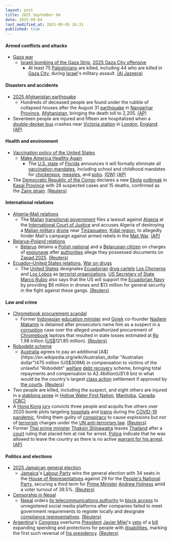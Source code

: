 ```yaml
---
layout: post
title: 2025 September 04
date: 2025-09-04
last_modified_at: 2025-09-05 16:31
published: true
---
```



#### Armed conflicts and attacks

* [Gaza war](https://en.wikipedia.org/wiki/Gaza_war "Gaza war")
  * [Israeli bombing of the Gaza Strip](https://en.wikipedia.org/wiki/Israeli_bombing_of_the_Gaza_Strip "Israeli bombing of the Gaza Strip"), [2025 Gaza City offensive](https://en.wikipedia.org/wiki/2025_Gaza_City_offensive "2025 Gaza City offensive")
    * At least 75 [Palestinians](https://en.wikipedia.org/wiki/Palestinians "Palestinians") are killed, including 44 who are killed in [Gaza City](https://en.wikipedia.org/wiki/Gaza_City "Gaza City"), during [Israel](https://en.wikipedia.org/wiki/Israel "Israel")'s military assault. [(Al Jazeera)](https://www.aljazeera.com/news/liveblog/2025/9/4/live-hamas-says-ready-for-truce-deal-as-israel-pounds-gaza-city-overnight)

#### Disasters and accidents

* [2025 Afghanistan earthquake](https://en.wikipedia.org/wiki/2025_Afghanistan_earthquake "2025 Afghanistan earthquake")
  * Hundreds of deceased people are found under the rubble of collapsed houses after the August 31 [earthquake](https://en.wikipedia.org/wiki/Earthquake "Earthquake") in [Nangarhar Province](https://en.wikipedia.org/wiki/Nangarhar_Province "Nangarhar Province"), [Afghanistan](https://en.wikipedia.org/wiki/Afghanistan "Afghanistan"), bringing the death toll to 2,205. [(AP)](https://apnews.com/article/afghanistan-earthquake-deaths-50fe948763c786f36780267a8a7e9afc)
* Seventeen people are injured and fifteen are hospitalized when a [double-decker bus](https://en.wikipedia.org/wiki/Double-decker_bus "Double-decker bus") crashes near [Victoria station](https://en.wikipedia.org/wiki/London_Victoria_station "London Victoria station") in [London](https://en.wikipedia.org/wiki/London "London"), [England](https://en.wikipedia.org/wiki/England "England"). [(AP)](https://apnews.com/article/london-bus-crash-victoria-station-injuries-275007304c62eff0d57cba27d45ab9d4)

#### Health and environment

* [Vaccination policy of the United States](https://en.wikipedia.org/wiki/Vaccination_policy_of_the_United_States "Vaccination policy of the United States")
  * [Make America Healthy Again](https://en.wikipedia.org/wiki/Make_America_Healthy_Again "Make America Healthy Again")
    * The [U.S. state](https://en.wikipedia.org/wiki/States_of_the_United_States "States of the United States") of [Florida](https://en.wikipedia.org/wiki/Florida "Florida") announces it will formally eliminate all [vaccination mandates](https://en.wikipedia.org/wiki/Vaccination_policy "Vaccination policy"), including school and childhood mandates for [chickenpox](https://en.wikipedia.org/wiki/Chickenpox "Chickenpox"), [measles](https://en.wikipedia.org/wiki/Measles "Measles"), and [polio](https://en.wikipedia.org/wiki/Polio "Polio"). [(DW)](https://www.dw.com/en/us-florida-to-abolish-all-vaccine-mandates/a-73886198) [(AP)](https://apnews.com/article/florida-vaccine-mandates-desantis-schools-health-38688345e8d2cac6ecc6e92f3babe0f8)
* The [Democratic Republic of the Congo](https://en.wikipedia.org/wiki/Democratic_Republic_of_the_Congo "Democratic Republic of the Congo") declares a new [Ebola](https://en.wikipedia.org/wiki/Ebola "Ebola") [outbreak](https://en.wikipedia.org/wiki/Ebola_outbreak "Ebola outbreak") in [Kasaï Province](https://en.wikipedia.org/wiki/Kasa%C3%AF_Province "Kasaï Province") with 28 suspected cases and 15 deaths, confirmed as the [Zaire strain](https://en.wikipedia.org/wiki/Zaire_ebolavirus "Zaire ebolavirus"). [(Reuters)](https://www.reuters.com/business/healthcare-pharmaceuticals/congo-declares-new-ebola-outbreak-three-years-after-last-2025-09-04/)

#### International relations

* [Algeria–Mali relations](https://en.wikipedia.org/wiki/Algeria%E2%80%93Mali_relations "Algeria–Mali relations")
  * The [Malian](https://en.wikipedia.org/wiki/Mali "Mali") [transitional government](https://en.wikipedia.org/wiki/Politics_of_Mali "Politics of Mali") files a lawsuit against [Algeria](https://en.wikipedia.org/wiki/Algeria "Algeria") at the [International Court of Justice](https://en.wikipedia.org/wiki/International_Court_of_Justice "International Court of Justice") and accuses Algeria of destroying a [Malian military](https://en.wikipedia.org/wiki/Malian_Armed_Forces "Malian Armed Forces") [drone](https://en.wikipedia.org/wiki/Drone_warfare "Drone warfare") near [Tinzaouaten](https://en.wikipedia.org/wiki/Tinzaouaten "Tinzaouaten"), [Kidal region](https://en.wikipedia.org/wiki/Kidal_region "Kidal region"), to allegedly hinder Mali's campaign against armed rebels in the [Mali War](https://en.wikipedia.org/wiki/Mali_War "Mali War"). [(AP)](https://apnews.com/article/mali-icj-case-algeria-drone-0cc0b2aaea816d6386affac4e1556733)
* [Belarus–Poland relations](https://en.wikipedia.org/wiki/Belarus%E2%80%93Poland_relations "Belarus–Poland relations")
  * [Belarus](https://en.wikipedia.org/wiki/Belarus "Belarus") detains a [Polish national](https://en.wikipedia.org/wiki/Polish_people "Polish people") and a [Belarusian citizen](https://en.wikipedia.org/wiki/Belarusians "Belarusians") on charges of [espionage](https://en.wikipedia.org/wiki/Espionage "Espionage") after [authorities](https://en.wikipedia.org/wiki/State_Security_Committee_of_the_Republic_of_Belarus "State Security Committee of the Republic of Belarus") allege they possessed documents on [Zapad 2025](https://en.wikipedia.org/wiki/Zapad_2025 "Zapad 2025"). [(Reuters)](https://www.reuters.com/world/polish-national-held-neighbouring-belarus-suspicion-espionage-media-says-2025-09-04/)
* [Ecuador–United States relations](https://en.wikipedia.org/wiki/Ecuador%E2%80%93United_States_relations "Ecuador–United States relations"), [War on drugs](https://en.wikipedia.org/wiki/War_on_drugs "War on drugs")
  * The [United States](https://en.wikipedia.org/wiki/United_States "United States") designates [Ecuadorian](https://en.wikipedia.org/wiki/Ecuador "Ecuador") [drug cartels](https://en.wikipedia.org/wiki/Drug_cartel "Drug cartel") [Los Choneros](https://en.wikipedia.org/wiki/Los_Choneros "Los Choneros") and [Los Lobos](https://en.wikipedia.org/wiki/Los_Lobos_%28gang%29 "Los Lobos (gang)") as [terrorist organizations](https://en.wikipedia.org/wiki/Terrorist_organizations "Terrorist organizations"). [US Secretary of State](https://en.wikipedia.org/wiki/United_States_Secretary_of_State "United States Secretary of State") [Marco Rubio](https://en.wikipedia.org/wiki/Marco_Rubio "Marco Rubio") also says that the US will support the [Ecuadorian Navy](https://en.wikipedia.org/wiki/Ecuadorian_Navy "Ecuadorian Navy") by providing $6 million in drones and $13 million for general security in the fight against these gangs. [(Reuters)](https://www.reuters.com/world/americas/us-designates-ecuador-gangs-terrorist-organizations-2025-09-04/)

#### Law and crime

* [Chromebook procurement scandal](https://en.wikipedia.org/wiki/Chromebook_procurement_scandal "Chromebook procurement scandal")
  * Former [Indonesian](https://en.wikipedia.org/wiki/Indonesia "Indonesia") [education minister](https://en.wikipedia.org/wiki/Ministry_of_Education%2C_Culture%2C_Research%2C_and_Technology "Ministry of Education, Culture, Research, and Technology") and [Gojek](https://en.wikipedia.org/wiki/Gojek "Gojek") co-founder [Nadiem Makarim](https://en.wikipedia.org/wiki/Nadiem_Makarim "Nadiem Makarim") is detained after prosecutors name him as a suspect in a [corruption](https://en.wikipedia.org/wiki/Corruption_in_Indonesia "Corruption in Indonesia") case over the alleged unauthorized procurement of [Chromebook](https://en.wikipedia.org/wiki/Chromebook "Chromebook") laptops that resulted in state losses estimated at [Rp](https://en.wikipedia.org/wiki/Indonesian_rupiah "Indonesian rupiah") 1.98 trillion ([US$](https://en.wikipedia.org/wiki/United_States_dollar "United States dollar")121.85 million). [(Reuters)](https://www.reuters.com/sustainability/indonesia-detains-former-minister-gojek-founder-suspect-graft-case-2025-09-04/)
* [Robodebt scheme](https://en.wikipedia.org/wiki/Robodebt_scheme "Robodebt scheme")
  * [Australia](https://en.wikipedia.org/wiki/Australia "Australia") agrees to pay an additional [A$](https://en.wikipedia.org/wiki/Australian_dollar "Australian dollar")475 million (US$309M) in compensation to victims of the unlawful "Robodebt" [welfare](https://en.wikipedia.org/wiki/Welfare_spending "Welfare spending") [debt recovery](https://en.wikipedia.org/wiki/Debt_recovery "Debt recovery") scheme, bringing total repayments and compensation to A$2.4 billion (US$1.6 bn) in what would be the country's largest [class action](https://en.wikipedia.org/wiki/Class_action "Class action") settlement if approved by [the courts](https://en.wikipedia.org/wiki/Judiciary_of_Australia "Judiciary of Australia"). [(Reuters)](https://www.reuters.com/world/asia-pacific/australia-agrees-record-309-million-payout-victims-illegal-debt-recovery-scheme-2025-09-04/)
* Two people are killed, including the suspect, and eight others are injured in a [stabbing spree](https://en.wikipedia.org/wiki/Spree_killer "Spree killer") in [Hollow Water First Nation](https://en.wikipedia.org/wiki/Hollow_Water_First_Nation "Hollow Water First Nation"), [Manitoba](https://en.wikipedia.org/wiki/Manitoba "Manitoba"), [Canada](https://en.wikipedia.org/wiki/Canada "Canada"). [(CBC)](https://www.cbc.ca/news/canada/manitoba/hollow-water-first-nation-serious-incident-rcmp-1.7624882)
* A [Hong Kong](https://en.wikipedia.org/wiki/Hong_Kong "Hong Kong") [jury](https://en.wikipedia.org/wiki/Judiciary_of_Hong_Kong "Judiciary of Hong Kong") convicts three people and acquits five others over 2020 bomb plots targeting [hospitals](https://en.wikipedia.org/wiki/List_of_hospitals_in_Hong_Kong "List of hospitals in Hong Kong") and [trains](https://en.wikipedia.org/wiki/MTR "MTR") during the [COVID-19 pandemic](https://en.wikipedia.org/wiki/COVID-19_pandemic_in_Hong_Kong "COVID-19 pandemic in Hong Kong"), finding them guilty of [conspiracy](https://en.wikipedia.org/wiki/Criminal_conspiracy "Criminal conspiracy") to cause explosions but not of [terrorism](https://en.wikipedia.org/wiki/Terrorism_in_China "Terrorism in China") charges under the [UN anti-terrorism law](https://en.wikipedia.org/wiki/United_Nations_Security_Council_Resolution_1373 "United Nations Security Council Resolution 1373"). [(Reuters)](https://www.reuters.com/world/china/hong-kong-jury-convicts-three-acquits-five-anti-terrorism-trial-2025-09-04/)
* Former [Thai prime minister](https://en.wikipedia.org/wiki/Prime_Minister_of_Thailand "Prime Minister of Thailand") [Thaksin Shinawatra](https://en.wikipedia.org/wiki/Thaksin_Shinawatra "Thaksin Shinawatra") leaves [Thailand](https://en.wikipedia.org/wiki/Thailand "Thailand") after a [court](https://en.wikipedia.org/wiki/Judiciary_of_Thailand "Judiciary of Thailand") ruling that placed him at risk for arrest. [Police](https://en.wikipedia.org/wiki/Royal_Thai_Police "Royal Thai Police") indicate that he was allowed to leave the country as there is no active [warrant for his arrest](https://en.wikipedia.org/wiki/Arrest_warrant "Arrest warrant"). [(AP)](https://apnews.com/article/thaksin-shinawatra-hospital-constitutional-court-politics-e65bf7a070c1e6548a6a4415d35703d5)

#### Politics and elections

* [2025 Jamaican general election](https://en.wikipedia.org/wiki/2025_Jamaican_general_election "2025 Jamaican general election")
  * [Jamaica](https://en.wikipedia.org/wiki/Jamaica "Jamaica")'s [Labour Party](https://en.wikipedia.org/wiki/Jamaica_Labour_Party "Jamaica Labour Party") wins the general election with 34 seats in the [House of Representatives](https://en.wikipedia.org/wiki/Parliament_of_Jamaica "Parliament of Jamaica") against 29 for the [People's National Party](https://en.wikipedia.org/wiki/People%27s_National_Party "People's National Party"), securing a third term for [Prime Minister](https://en.wikipedia.org/wiki/Prime_Minister_of_Jamaica "Prime Minister of Jamaica") [Andrew Holness](https://en.wikipedia.org/wiki/Andrew_Holness "Andrew Holness") amid a voter turnout of 39.5%. [(Reuters)](https://www.reuters.com/world/americas/jamaicas-labour-party-wins-third-term-promising-tax-cuts-2025-09-04/)
* [Censorship in Nepal](https://en.wikipedia.org/wiki/Censorship_in_Nepal "Censorship in Nepal")
  * [Nepal](https://en.wikipedia.org/wiki/Nepal "Nepal") orders [its telecommunications authority](https://en.wikipedia.org/wiki/Nepal_Telecommunications_Authority "Nepal Telecommunications Authority") to [block access](https://en.wikipedia.org/wiki/Internet_censorship "Internet censorship") to unregistered social media platforms after companies failed to meet government requirements to register locally and designate [compliance representatives](https://en.wikipedia.org/wiki/Regulatory_affairs "Regulatory affairs"). [(Reuters)](https://www.reuters.com/sustainability/society-equity/nepal-block-some-social-media-including-facebook-2025-09-04/)
* [Argentina](https://en.wikipedia.org/wiki/Argentina "Argentina")'s [Congress](https://en.wikipedia.org/wiki/Argentine_National_Congress "Argentine National Congress") overturns [President](https://en.wikipedia.org/wiki/President_of_Argentina "President of Argentina") [Javier Milei](https://en.wikipedia.org/wiki/Javier_Milei "Javier Milei")'s [veto](https://en.wikipedia.org/wiki/Veto "Veto") of a [bill](https://en.wikipedia.org/wiki/Law_of_Argentina "Law of Argentina") expanding spending and protections for people with [disabilities](https://en.wikipedia.org/wiki/Disability_in_Argentina "Disability in Argentina"), marking the first such reversal of [his presidency](https://en.wikipedia.org/wiki/Presidency_of_Javier_Milei "Presidency of Javier Milei"). [(Reuters)](https://www.reuters.com/world/americas/argentina-lawmakers-overturn-milei-veto-raising-stakes-before-elections-2025-09-04/)
